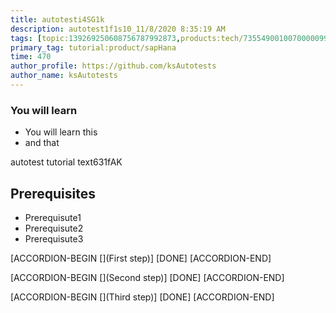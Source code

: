 ```yaml
---
title: autotesti4SG1k
description: autotest1f1s10_11/8/2020 8:35:19 AM
tags: [topic:139269250608756787992873,products:tech/73554900100700000996,tutorial:experience/advanced]
primary_tag: tutorial:product/sapHana
time: 470
author_profile: https://github.com/ksAutotests
author_name: ksAutotests
---
```

### You will learn
- You will learn this
- and that

autotest tutorial text631fAK

## Prerequisites
- Prerequisute1
- Prerequisute2
- Prerequisute3

[ACCORDION-BEGIN [](First step)]
[DONE]
[ACCORDION-END]

[ACCORDION-BEGIN [](Second step)]
[DONE]
[ACCORDION-END]

[ACCORDION-BEGIN [](Third step)]
[DONE]
[ACCORDION-END]

